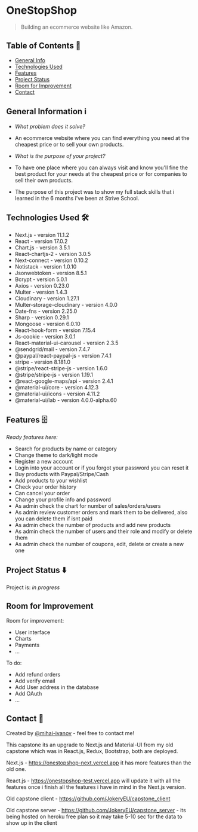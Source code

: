 # OneStopShop

> Building an ecommerce website like Amazon.

## Table of Contents 📁

- [General Info](#general-information-ℹ%EF%B8%8F)
- [Technologies Used](#technologies-used-)
- [Features](#features-)
- [Project Status](#project-status-%EF%B8%8F)
- [Room for Improvement](#room-for-improvement)
- [Contact](#contact-)

## General Information ℹ️

- <em>What problem does it solve?</em>
- An ecommerce website where you can find everything you need at the cheapest price or to sell your own products.

- <em>What is the purpose of your project?</em>
- To have one place where you can always visit and know you'll fine the best product for your needs at the cheapest price or for companies to sell their own products.
- The purpose of this project was to show my full stack skills that i learned in the 6 months i've been at Strive School.

## Technologies Used 🛠

- Next.js - version 11.1.2
- React - version 17.0.2
- Chart.js - version 3.5.1
- React-chartjs-2 - version 3.0.5
- Next-connect - version 0.10.2
- Notistack - version 1.0.10
- Jsonwebtoken - version 8.5.1
- Bcrypt - version 5.0.1
- Axios - version 0.23.0
- Multer - version 1.4.3
- Cloudinary - version 1.27.1
- Multer-storage-cloudinary - version 4.0.0
- Date-fns - version 2.25.0
- Sharp - version 0.29.1
- Mongoose - version 6.0.10
- React-hook-form - version 7.15.4
- Js-cookie - version 3.0.1
- React-material-ui-carousel - version 2.3.5
- @sendgrid/mail - version 7.4.7
- @paypal/react-paypal-js - version 7.4.1
- stripe - version 8.181.0
- @stripe/react-stripe-js - version 1.6.0
- @stripe/stripe-js - version 1.19.1
- @react-google-maps/api - version 2.4.1
- @material-ui/core - version 4.12.3
- @material-ui/icons - version 4.11.2
- @material-ui/lab - version 4.0.0-alpha.60

## Features 🗄

<em>Ready features here:</em>

- Search for products by name or category
- Change theme to dark/light mode
- Register a new account
- Login into your account or if you forgot your password you can reset it
- Buy products with Paypal/Stripe/Cash
- Add products to your wishlist
- Check your order history
- Can cancel your order
- Change your profile info and password
- As admin check the chart for number of sales/orders/users
- As admin review customer orders and mark them to be delivered, also you can delete them if isnt paid
- As admin check the number of products and add new products
- As admin check the number of users and their role and modify or delete them
- As admin check the number of coupons, edit, delete or create a new one

## Project Status ⬇️

Project is: _in progress_

## Room for Improvement

Room for improvement:

- User interface
- Charts
- Payments
- ...

To do:

- Add refund orders
- Add verify email
- Add User address in the database
- Add OAuth
- ...

## Contact 📩

Created by [@mihai-ivanov](https://github.com/JokeryEU) - feel free to contact me!

This capstone its an upgrade to Next.js and Material-UI from my old capstone which was in React.js, Redux, Bootstrap, both are deployed.

Next.js - https://onestopshop-next.vercel.app it has more features than the old one.

React.js - https://onestopshop-test.vercel.app will update it with all the features once i finish all the features i have in mind in the Next.js version.

Old capstone client - https://github.com/JokeryEU/capstone_client

Old capstone server - https://github.com/JokeryEU/capstone_server - its being hosted on heroku free plan so it may take 5-10 sec for the data to show up in the client
